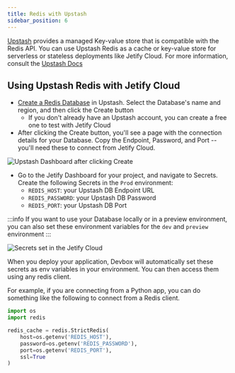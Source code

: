 ```yaml
---
title: Redis with Upstash
sidebar_position: 6
---
```


[Upstash](https://upstash.com) provides a managed Key-value store that is compatible with the Redis API. You can use Upstash Redis as a cache or key-value store for serverless or stateless deployments like Jetify Cloud. For more information, consult the [Upstash Docs](https://upstash.com/docs/introduction)

## Using Upstash Redis with Jetify Cloud

* [Create a Redis Database](https://upstash.com/docs/redis/overall/getstarted) in Upstash. Select the Database's name and region, and then click the Create button
  * If you don't already have an Upstash account, you can create a free one to test with Jetify Cloud
* After clicking the Create button, you'll see a page with the connection details for your Database. Copy the Endpoint, Password, and Port -- you'll need these to connect from Jetify Cloud. 

![Upstash Dashboard after clicking Create](../../../../static/img/upstash.png)

* Go to the Jetify Dashboard for your project, and navigate to Secrets. Create the following Secrets in the `Prod` environment: 
  * `REDIS_HOST`: your Upstash DB Endpoint URL
  * `REDIS_PASSWORD`: your Upstash DB Password
  * `REDIS_PORT`: your Upstash DB Port 

:::info
 If you want to use your Database locally or in a preview environment, you can also set these environment variables for the `dev` and `preview` environment
:::

![Secrets set in the Jetify Cloud](../../../../static/img/upstash-secrets.png)

When you deploy your application, Devbox will automatically set these secrets as env variables in your environment. You can then access them using any redis client. 

For example, if you are connecting from a Python app, you can do something like the following to connect from a Redis client.

```python
import os
import redis

redis_cache = redis.StrictRedis(
    host=os.getenv('REDIS_HOST'),
    password=os.getenv('REDIS_PASSWORD'),
    port=os.getenv('REDIS_PORT'),
    ssl=True
)
```